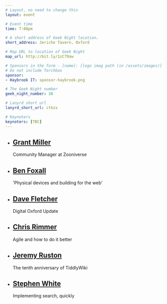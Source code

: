 ```yaml
---
# Layout, no need to change this
layout: event

# Event time
time: 7:00pm

# A short address of Geek Night location. 
short_address: Jericho Tavern, Oxford

# Map URL to location of Geek Night
map_url: http://bit.ly/1zC79aw

# Sponsors in the form - [name]: [logo imag path (in /assets/images)]
# Do not include Torchbox
sponsor:
- Haybrook IT: sponsor-haybrook.png

# The Geek Night number
geek_night_number: 38

# Lanyrd short url
lanyrd_short_url: ctkzx

# Keynoters
keynoters: [TBC]
---
```


<ul class="keynotes">
    <li itemprop="performer" itemscope="itemscope" itemtype="http://schema.org/Person">
        <a href="http://zooniverse.org/"><h2 itemprop="name">Grant Miller</h2></a>
        <p>Community Manager at Zooniverse</p>
        <!--
        <div class="downloads">
            <a href="/">Slides</a>
        </div> -->
    </li>
    <li itemprop="performer" itemscope="itemscope" itemtype="http://schema.org/Person">
        <a href="http://benjaminbenben.com/"><h2 itemprop="name">Ben Foxall</h2></a>
        <p>'Physical devices and building for the web'</p>
        <!--
        <div class="downloads">
            <a href="/">Slides</a>
        </div> -->
    </li>

</ul>

<ul class="microslots">
    <li itemprop="performer" itemscope="itemscope" itemtype="http://schema.org/Person">
        <a href="http://digitaloxford.com/" itemprop="url"><h2 itemprop="name">Dave Fletcher</h2></a>
        <p>Digital Oxford Update</p>
    </li>
    <li itemprop="performer" itemscope="itemscope" itemtype="http://schema.org/Person">
        <a href="http://c2.com/cgi/wiki?ChrisRimmer/" itemprop="url"><h2 itemprop="name">Chris Rimmer</h2></a>
        <p>Agile and how to do it better</p>
    </li>
    <li itemprop="performer" itemscope="itemscope" itemtype="http://schema.org/Person">
        <a href="http://jermolene.com" itemprop="url"><h2 itemprop="name">Jeremy Ruston</h2></a>
        <p>The tenth anniversary of TiddlyWiki</p>
    </li>
    <li itemprop="performer" itemscope="itemscope" itemtype="http://schema.org/Person">
        <a href="http://corefiling.com/" itemprop="url"><h2 itemprop="name">Stephen White</h2></a>
        <p>Implementing search, quickly</p>
    </li>
</ul>


